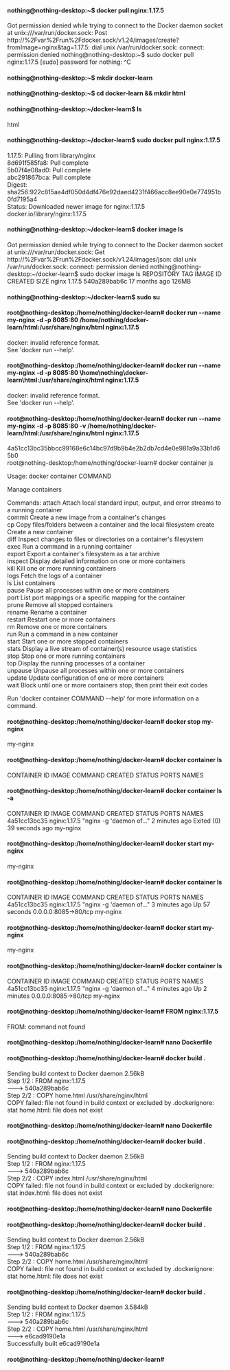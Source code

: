 
#### nothing@nothing-desktop:~$ docker pull nginx:1.17.5  
Got permission denied while trying to connect to the Docker daemon socket at unix:///var/run/docker.sock: Post http://%2Fvar%2Frun%2Fdocker.sock/v1.24/images/create?fromImage=nginx&tag=1.17.5: dial unix /var/run/docker.sock: connect: permission denied
nothing@nothing-desktop:~$ sudo docker pull nginx:1.17.5
[sudo] password for nothing: 
^C
#### nothing@nothing-desktop:~$ mkdir docker-learn  
#### nothing@nothing-desktop:~$ cd docker-learn && mkdir html  
#### nothing@nothing-desktop:~/docker-learn$ ls
html  
#### nothing@nothing-desktop:~/docker-learn$ sudo docker pull nginx:1.17.5  
        
1.17.5: Pulling from library/nginx  
8d691f585fa8: Pull complete  
5b07f4e08ad0: Pull complete  
abc291867bca: Pull complete   
Digest: sha256:922c815aa4df050d4df476e92daed4231f466acc8ee90e0e774951b0fd7195a4  
Status: Downloaded newer image for nginx:1.17.5  
docker.io/library/nginx:1.17.5  
#### nothing@nothing-desktop:~/docker-learn$ docker image ls
Got permission denied while trying to connect to the Docker daemon socket at unix:///var/run/docker.sock: Get http://%2Fvar%2Frun%2Fdocker.sock/v1.24/images/json: dial unix /var/run/docker.sock: connect: permission denied
nothing@nothing-desktop:~/docker-learn$ sudo docker image ls
REPOSITORY   TAG       IMAGE ID       CREATED         SIZE
nginx        1.17.5    540a289bab6c   17 months ago   126MB
#### nothing@nothing-desktop:~/docker-learn$ sudo su  
#### root@nothing-desktop:/home/nothing/docker-learn# docker run --name my-nginx -d -p 8085:80 /home/nothing/docker-learn/html:/usr/share/nginx/html nginx:1.17.5
docker: invalid reference format.  
See 'docker run --help'.  
#### root@nothing-desktop:/home/nothing/docker-learn# docker run --name my-nginx -d -p 8085:80 \home\nothing\docker-learn\html:/usr/share/nginx/html nginx:1.17.5
docker: invalid reference format.  
See 'docker run --help'.  
#### root@nothing-desktop:/home/nothing/docker-learn# docker run --name my-nginx -d -p 8085:80 -v /home/nothing/docker-learn/html:/usr/share/nginx/html nginx:1.17.5  
4a51cc13bc35bbcc99168e6c14bc97d9b9b4e2b2db7cd4e0e981a9a33b1d65b0  
root@nothing-desktop:/home/nothing/docker-learn# docker container js  

Usage:  docker container COMMAND  

Manage containers    

Commands:
  attach      Attach local standard input, output, and error streams to a running container  
  commit      Create a new image from a container's changes  
  cp          Copy files/folders between a container and the local filesystem 
  create      Create a new container  
  diff        Inspect changes to files or directories on a container's filesystem  
  exec        Run a command in a running container  
  export      Export a container's filesystem as a tar archive  
  inspect     Display detailed information on one or more containers  
  kill        Kill one or more running containers  
  logs        Fetch the logs of a container  
  ls          List containers  
  pause       Pause all processes within one or more containers  
  port        List port mappings or a specific mapping for the container  
  prune       Remove all stopped containers  
  rename      Rename a container  
  restart     Restart one or more containers  
  rm          Remove one or more containers  
  run         Run a command in a new container  
  start       Start one or more stopped containers  
  stats       Display a live stream of container(s) resource usage statistics  
  stop        Stop one or more running containers  
  top         Display the running processes of a container  
  unpause     Unpause all processes within one or more containers  
  update      Update configuration of one or more containers  
  wait        Block until one or more containers stop, then print their exit codes  

Run 'docker container COMMAND --help' for more information on a command.
#### root@nothing-desktop:/home/nothing/docker-learn# docker stop my-nginx
my-nginx
#### root@nothing-desktop:/home/nothing/docker-learn# docker container ls
CONTAINER ID   IMAGE     COMMAND   CREATED   STATUS    PORTS     NAMES
#### root@nothing-desktop:/home/nothing/docker-learn# docker container ls -a
CONTAINER ID   IMAGE          COMMAND                  CREATED         STATUS                      PORTS     NAMES  
4a51cc13bc35   nginx:1.17.5   "nginx -g 'daemon of…"   2 minutes ago   Exited (0) 39 seconds ago             my-nginx  
#### root@nothing-desktop:/home/nothing/docker-learn# docker start my-nginx
my-nginx
#### root@nothing-desktop:/home/nothing/docker-learn# docker container ls
CONTAINER ID   IMAGE          COMMAND                  CREATED         STATUS          PORTS                  NAMES
4a51cc13bc35   nginx:1.17.5   "nginx -g 'daemon of…"   3 minutes ago   Up 57 seconds   0.0.0.0:8085->80/tcp   my-nginx
#### root@nothing-desktop:/home/nothing/docker-learn# docker start my-nginx
my-nginx
#### root@nothing-desktop:/home/nothing/docker-learn# docker container ls
CONTAINER ID   IMAGE          COMMAND                  CREATED         STATUS         PORTS                  NAMES
4a51cc13bc35   nginx:1.17.5   "nginx -g 'daemon of…"   4 minutes ago   Up 2 minutes   0.0.0.0:8085->80/tcp   my-nginx
#### root@nothing-desktop:/home/nothing/docker-learn# FROM nginx:1.17.5
FROM: command not found  
#### root@nothing-desktop:/home/nothing/docker-learn# nano Dockerfile
#### root@nothing-desktop:/home/nothing/docker-learn# docker build .
Sending build context to Docker daemon   2.56kB  
Step 1/2 : FROM nginx:1.17.5  
 ---> 540a289bab6c  
Step 2/2 : COPY home.html /usr/share/nginx/html  
COPY failed: file not found in build context or excluded by .dockerignore: stat home.html: file does not exist
#### root@nothing-desktop:/home/nothing/docker-learn# nano Dockerfile 
#### root@nothing-desktop:/home/nothing/docker-learn# docker build .
Sending build context to Docker daemon   2.56kB  
Step 1/2 : FROM nginx:1.17.5  
 ---> 540a289bab6c  
Step 2/2 : COPY index.html /usr/share/nginx/html  
COPY failed: file not found in build context or excluded by .dockerignore: stat index.html: file does not exist  
#### root@nothing-desktop:/home/nothing/docker-learn# nano Dockerfile   
#### root@nothing-desktop:/home/nothing/docker-learn# docker build .  
Sending build context to Docker daemon   2.56kB  
Step 1/2 : FROM nginx:1.17.5  
 ---> 540a289bab6c  
Step 2/2 : COPY home.html /usr/share/nginx/html  
COPY failed: file not found in build context or excluded by .dockerignore: stat home.html: file does not exist
#### root@nothing-desktop:/home/nothing/docker-learn# docker build .
Sending build context to Docker daemon  3.584kB  
Step 1/2 : FROM nginx:1.17.5  
 ---> 540a289bab6c  
Step 2/2 : COPY home.html /usr/share/nginx/html  
 ---> e6cad9190e1a  
Successfully built e6cad9190e1a  
#### root@nothing-desktop:/home/nothing/docker-learn# 
